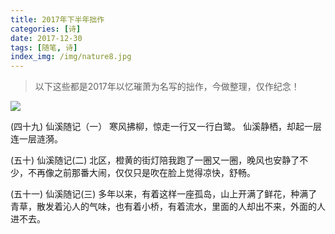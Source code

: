 ```yaml
---
title: 2017年下半年拙作
categories: [诗]
date: 2017-12-30 
tags: [随笔, 诗]
index_img: /img/nature8.jpg
---
```

>以下这些都是2017年以忆璀萧为名写的拙作，今做整理，仅作纪念！

<!--more-->

![](/img/nature8.jpg)

(四十九)
仙溪随记（一）
寒风拂柳，惊走一行又一行白鹭。
仙溪静栖，却起一层连一层涟漪。

(五十)
仙溪随记(二)
北区，橙黄的街灯陪我跑了一圈又一圈，晚风也安静了不少，不再像之前那番大闹，仅仅只是吹在脸上觉得凉快，舒畅。

(五十一)
仙溪随记(三)
多年以来，有着这样一座孤岛，山上开满了鲜花，种满了青草，散发着沁人的气味，也有着小桥，有着流水，里面的人却出不来，外面的人进不去。
